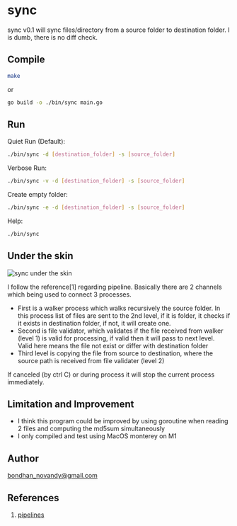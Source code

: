# sync

sync v0.1 will sync files/directory from a source folder to destination folder. I is dumb, there is no diff check.

## Compile

```bash
make
```

or

```bash
go build -o ./bin/sync main.go
```

## Run

Quiet Run (Default):

```bash
./bin/sync -d [destination_folder] -s [source_folder]
```

Verbose Run:

```bash
./bin/sync -v -d [destination_folder] -s [source_folder]
```

Create empty folder:

```bash
./bin/sync -e -d [destination_folder] -s [source_folder]
```

Help:

```bash
./bin/sync
```

## Under the skin

![sync under the skin](./doc/sync_drawio.png)

I follow the reference[1] regarding pipeline. Basically there are 2 channels which being used to connect 3 processes.

* First is a walker process which walks recursively the source folder. In this process list of files are sent to the 2nd level, if it is folder, it checks if it exists in destination folder, if not, it will create one.
* Second is file validator, which validates if the file received from walker (level 1) is valid for processing, if valid then it will pass to next level. Valid here means the file not exist or differ with destination folder
* Third level is copying the file from source to destination, where the source path is received from file validater (level 2)

If canceled (by ctrl C) or  during process it will stop the current process immediately.

## Limitation and Improvement

- I think this program could be improved by using goroutine when reading 2 files and computing the md5sum simultaneously
- I only compiled and test using MacOS monterey on M1

## Author

[bondhan_novandy@gmail.com](mailto:bondhan_novandy@gmail.com)

## References

1. [pipelines](https://go.dev/blog/pipelines)
